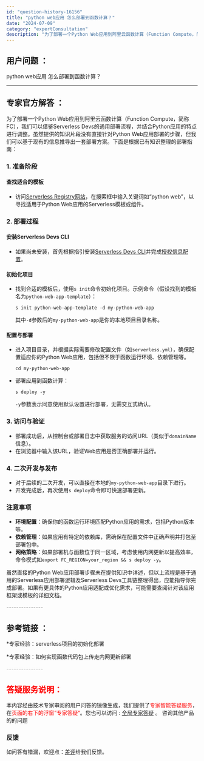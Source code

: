 ```yaml
---
id: "question-history-16156"
title: "python web应用 怎么部署到函数计算？"
date: "2024-07-09"
category: "expertConsultation"
description: "为了部署一个Python Web应用到阿里云函数计算（Function Compute，简称FC），我们可以借鉴Serverless Devs的通用部署流程，并结合Python应用的特点进行调整。虽然提供的知识片段没有直接针对Python Web应用部署的步骤，但我们可以基于现有的信息推导出一套部署"
---
```


## 用户问题 ： 
 python web应用 怎么部署到函数计算？  

---------------
## 专家官方解答 ：

为了部署一个Python Web应用到阿里云函数计算（Function Compute，简称FC），我们可以借鉴Serverless Devs的通用部署流程，并结合Python应用的特点进行调整。虽然提供的知识片段没有直接针对Python Web应用部署的步骤，但我们可以基于现有的信息推导出一套部署方案。下面是根据已有知识整理的部署指南：

### 1. 准备阶段

#### 查找适合的模板

- 访问[Serverless Registry网站](http://www.devsapp.cn/application.html)，在搜索框中输入关键词如“python web”，以寻找适用于Python Web应用的Serverless模板或组件。

### 2. 部署过程

#### 安装Serverless Devs CLI

- 如果尚未安装，首先根据指引安装[Serverless Devs CLI](https://www.serverless-devs.com/serverless-devs/install)并完成[授权信息配置](https://docs.serverless-devs.com/fc/config)。

#### 初始化项目

- 找到合适的模板后，使用`s init`命令初始化项目。示例命令（假设找到的模板名为`python-web-app-template`）：
  ```
  s init python-web-app-template -d my-python-web-app
  ```
  其中`-d`参数后的`my-python-web-app`是你的本地项目目录名称。

#### 配置与部署

- 进入项目目录，并根据实际需要修改配置文件（如`serverless.yml`），确保配置适应你的Python Web应用，包括但不限于函数运行环境、依赖管理等。
  ```
  cd my-python-web-app
  ```
- 部署应用到函数计算：
  ```
  s deploy -y
  ```
  `-y`参数表示同意使用默认设置进行部署，无需交互式确认。

### 3. 访问与验证

- 部署成功后，从控制台或部署日志中获取服务的访问URL（类似于`domainName`信息）。
- 在浏览器中输入该URL，验证Web应用是否正确部署并运行。

### 4. 二次开发与发布

- 对于后续的二次开发，可以直接在本地的`my-python-web-app`目录下进行。
- 开发完成后，再次使用`s deploy`命令即可快速部署更新。

### 注意事项

- **环境配置**：确保你的函数运行环境匹配Python应用的需求，包括Python版本等。
- **依赖管理**：如果应用有特定的依赖库，需确保在配置文件中正确声明并打包至部署包中。
- **网络策略**：如果部署机与函数位于同一区域，考虑使用内网更新以提高效率，命令模式如`export FC_REGION=your_region && s deploy -y`。

虽然直接的Python Web应用部署步骤未在提供知识中详述，但以上流程是基于通用的Serverless应用部署逻辑及Serverless Devs工具链整理得出，应能指导你完成部署。如果有更具体的Python应用适配或优化需求，可能需要查阅针对该应用框架或模板的详细文档。


<font color="#949494">---------------</font> 


## 参考链接 ：

*专家经验：serverless项目的初始化部署 
 
 *专家经验：如何实现函数代码包上传走内网更新部署 


 <font color="#949494">---------------</font> 
 


## <font color="#FF0000">答疑服务说明：</font> 

本内容经由技术专家审阅的用户问答的镜像生成，我们提供了<font color="#FF0000">专家智能答疑服务</font>，在<font color="#FF0000">页面的右下的浮窗”专家答疑“</font>。您也可以访问 : [全局专家答疑](https://answer.opensource.alibaba.com/docs/intro) 。 咨询其他产品的的问题

### 反馈
如问答有错漏，欢迎点：[差评](https://ai.nacos.io/user/feedbackByEnhancerGradePOJOID?enhancerGradePOJOId=16158)给我们反馈。
